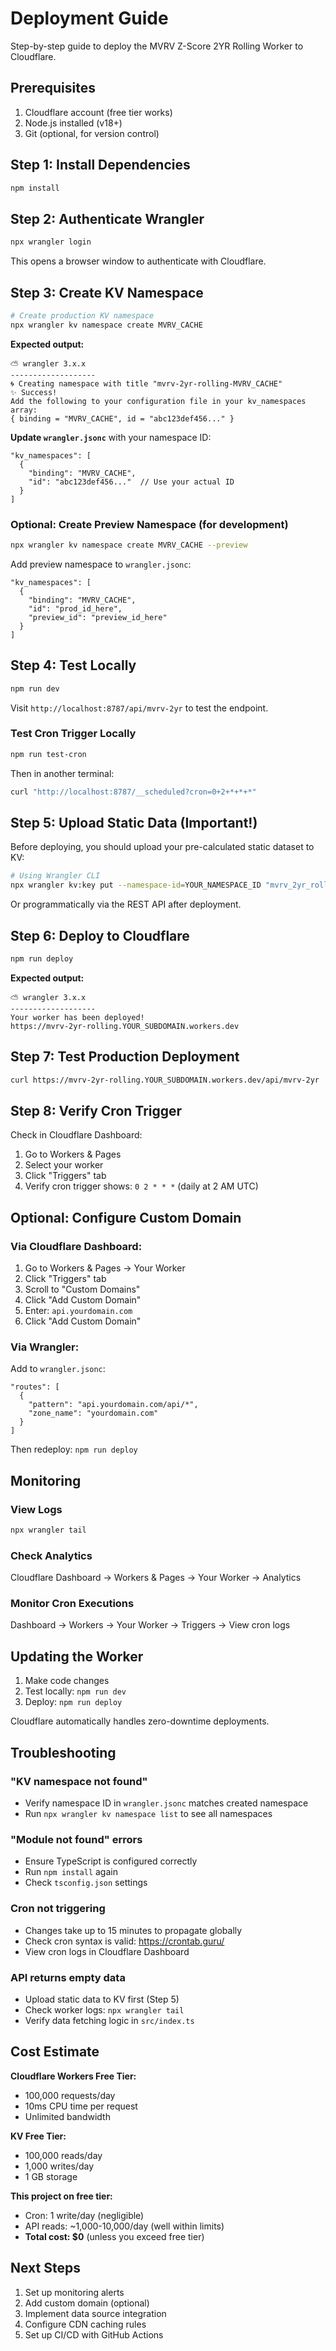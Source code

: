 # Deployment Guide

Step-by-step guide to deploy the MVRV Z-Score 2YR Rolling Worker to Cloudflare.

## Prerequisites

1. Cloudflare account (free tier works)
2. Node.js installed (v18+)
3. Git (optional, for version control)

## Step 1: Install Dependencies

```bash
npm install
```

## Step 2: Authenticate Wrangler

```bash
npx wrangler login
```

This opens a browser window to authenticate with Cloudflare.

## Step 3: Create KV Namespace

```bash
# Create production KV namespace
npx wrangler kv namespace create MVRV_CACHE
```

**Expected output:**
```
⛅️ wrangler 3.x.x
-------------------
🌀 Creating namespace with title "mvrv-2yr-rolling-MVRV_CACHE"
✨ Success!
Add the following to your configuration file in your kv_namespaces array:
{ binding = "MVRV_CACHE", id = "abc123def456..." }
```

**Update `wrangler.jsonc`** with your namespace ID:
```jsonc
"kv_namespaces": [
  {
    "binding": "MVRV_CACHE",
    "id": "abc123def456..."  // Use your actual ID
  }
]
```

### Optional: Create Preview Namespace (for development)

```bash
npx wrangler kv namespace create MVRV_CACHE --preview
```

Add preview namespace to `wrangler.jsonc`:
```jsonc
"kv_namespaces": [
  {
    "binding": "MVRV_CACHE",
    "id": "prod_id_here",
    "preview_id": "preview_id_here"
  }
]
```

## Step 4: Test Locally

```bash
npm run dev
```

Visit `http://localhost:8787/api/mvrv-2yr` to test the endpoint.

### Test Cron Trigger Locally

```bash
npm run test-cron
```

Then in another terminal:
```bash
curl "http://localhost:8787/__scheduled?cron=0+2+*+*+*"
```

## Step 5: Upload Static Data (Important!)

Before deploying, you should upload your pre-calculated static dataset to KV:

```bash
# Using Wrangler CLI
npx wrangler kv:key put --namespace-id=YOUR_NAMESPACE_ID "mvrv_2yr_rolling_static" @path/to/static-data.json
```

Or programmatically via the REST API after deployment.

## Step 6: Deploy to Cloudflare

```bash
npm run deploy
```

**Expected output:**
```
⛅️ wrangler 3.x.x
-------------------
Your worker has been deployed!
https://mvrv-2yr-rolling.YOUR_SUBDOMAIN.workers.dev
```

## Step 7: Test Production Deployment

```bash
curl https://mvrv-2yr-rolling.YOUR_SUBDOMAIN.workers.dev/api/mvrv-2yr
```

## Step 8: Verify Cron Trigger

Check in Cloudflare Dashboard:
1. Go to Workers & Pages
2. Select your worker
3. Click "Triggers" tab
4. Verify cron trigger shows: `0 2 * * *` (daily at 2 AM UTC)

## Optional: Configure Custom Domain

### Via Cloudflare Dashboard:

1. Go to Workers & Pages → Your Worker
2. Click "Triggers" tab
3. Scroll to "Custom Domains"
4. Click "Add Custom Domain"
5. Enter: `api.yourdomain.com`
6. Click "Add Custom Domain"

### Via Wrangler:

Add to `wrangler.jsonc`:
```jsonc
"routes": [
  {
    "pattern": "api.yourdomain.com/api/*",
    "zone_name": "yourdomain.com"
  }
]
```

Then redeploy: `npm run deploy`

## Monitoring

### View Logs

```bash
npx wrangler tail
```

### Check Analytics

Cloudflare Dashboard → Workers & Pages → Your Worker → Analytics

### Monitor Cron Executions

Dashboard → Workers → Your Worker → Triggers → View cron logs

## Updating the Worker

1. Make code changes
2. Test locally: `npm run dev`
3. Deploy: `npm run deploy`

Cloudflare automatically handles zero-downtime deployments.

## Troubleshooting

### "KV namespace not found"
- Verify namespace ID in `wrangler.jsonc` matches created namespace
- Run `npx wrangler kv namespace list` to see all namespaces

### "Module not found" errors
- Ensure TypeScript is configured correctly
- Run `npm install` again
- Check `tsconfig.json` settings

### Cron not triggering
- Changes take up to 15 minutes to propagate globally
- Check cron syntax is valid: https://crontab.guru/
- View cron logs in Cloudflare Dashboard

### API returns empty data
- Upload static data to KV first (Step 5)
- Check worker logs: `npx wrangler tail`
- Verify data fetching logic in `src/index.ts`

## Cost Estimate

**Cloudflare Workers Free Tier:**
- 100,000 requests/day
- 10ms CPU time per request
- Unlimited bandwidth

**KV Free Tier:**
- 100,000 reads/day
- 1,000 writes/day
- 1 GB storage

**This project on free tier:**
- Cron: 1 write/day (negligible)
- API reads: ~1,000-10,000/day (well within limits)
- **Total cost: $0** (unless you exceed free tier)

## Next Steps

1. Set up monitoring alerts
2. Add custom domain (optional)
3. Implement data source integration
4. Configure CDN caching rules
5. Set up CI/CD with GitHub Actions
